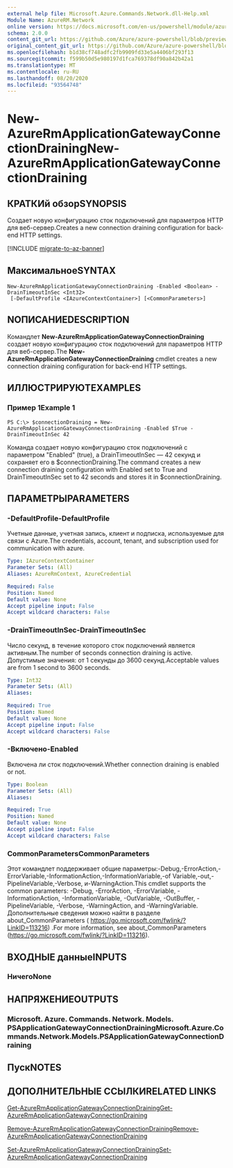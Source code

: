 ```yaml
---
external help file: Microsoft.Azure.Commands.Network.dll-Help.xml
Module Name: AzureRM.Network
online version: https://docs.microsoft.com/en-us/powershell/module/azurerm.network/new-azurermapplicationgatewayconnectiondraining
schema: 2.0.0
content_git_url: https://github.com/Azure/azure-powershell/blob/preview/src/ResourceManager/Network/Commands.Network/help/New-AzureRmApplicationGatewayConnectionDraining.md
original_content_git_url: https://github.com/Azure/azure-powershell/blob/preview/src/ResourceManager/Network/Commands.Network/help/New-AzureRmApplicationGatewayConnectionDraining.md
ms.openlocfilehash: b1d38cf748adfc2fb9909fd33e5a4406bf293f13
ms.sourcegitcommit: f599b50d5e980197d1fca769378df90a842b42a1
ms.translationtype: MT
ms.contentlocale: ru-RU
ms.lasthandoff: 08/20/2020
ms.locfileid: "93564748"
---
```

# <span data-ttu-id="aaadf-101">New-AzureRmApplicationGatewayConnectionDraining</span><span class="sxs-lookup"><span data-stu-id="aaadf-101">New-AzureRmApplicationGatewayConnectionDraining</span></span>

## <span data-ttu-id="aaadf-102">КРАТКИй обзор</span><span class="sxs-lookup"><span data-stu-id="aaadf-102">SYNOPSIS</span></span>
<span data-ttu-id="aaadf-103">Создает новую конфигурацию сток подключений для параметров HTTP для веб-сервер.</span><span class="sxs-lookup"><span data-stu-id="aaadf-103">Creates a new connection draining configuration for back-end HTTP settings.</span></span>

[!INCLUDE [migrate-to-az-banner](../../includes/migrate-to-az-banner.md)]

## <span data-ttu-id="aaadf-104">Максимальное</span><span class="sxs-lookup"><span data-stu-id="aaadf-104">SYNTAX</span></span>

```
New-AzureRmApplicationGatewayConnectionDraining -Enabled <Boolean> -DrainTimeoutInSec <Int32>
 [-DefaultProfile <IAzureContextContainer>] [<CommonParameters>]
```

## <span data-ttu-id="aaadf-105">NОПИСАНИЕ</span><span class="sxs-lookup"><span data-stu-id="aaadf-105">DESCRIPTION</span></span>
<span data-ttu-id="aaadf-106">Командлет **New-AzureRmApplicationGatewayConnectionDraining** создает новую конфигурацию сток подключений для параметров HTTP для веб-сервер.</span><span class="sxs-lookup"><span data-stu-id="aaadf-106">The **New-AzureRmApplicationGatewayConnectionDraining** cmdlet creates a new connection draining configuration for back-end HTTP settings.</span></span>

## <span data-ttu-id="aaadf-107">ИЛЛЮСТРИРУЮТ</span><span class="sxs-lookup"><span data-stu-id="aaadf-107">EXAMPLES</span></span>

### <span data-ttu-id="aaadf-108">Пример 1</span><span class="sxs-lookup"><span data-stu-id="aaadf-108">Example 1</span></span>
```
PS C:\> $connectionDraining = New-AzureRmApplicationGatewayConnectionDraining -Enabled $True -DrainTimeoutInSec 42
```

<span data-ttu-id="aaadf-109">Команда создает новую конфигурацию сток подключений с параметром "Enabled" (true), а DrainTimeoutInSec — 42 секунд и сохраняет его в $connectionDraining.</span><span class="sxs-lookup"><span data-stu-id="aaadf-109">The command creates a new connection draining configuration with Enabled set to True and DrainTimeoutInSec set to 42 seconds and stores it in $connectionDraining.</span></span>

## <span data-ttu-id="aaadf-110">ПАРАМЕТРЫ</span><span class="sxs-lookup"><span data-stu-id="aaadf-110">PARAMETERS</span></span>

### <span data-ttu-id="aaadf-111">-DefaultProfile</span><span class="sxs-lookup"><span data-stu-id="aaadf-111">-DefaultProfile</span></span>
<span data-ttu-id="aaadf-112">Учетные данные, учетная запись, клиент и подписка, используемые для связи с Azure.</span><span class="sxs-lookup"><span data-stu-id="aaadf-112">The credentials, account, tenant, and subscription used for communication with azure.</span></span>

```yaml
Type: IAzureContextContainer
Parameter Sets: (All)
Aliases: AzureRmContext, AzureCredential

Required: False
Position: Named
Default value: None
Accept pipeline input: False
Accept wildcard characters: False
```

### <span data-ttu-id="aaadf-113">-DrainTimeoutInSec</span><span class="sxs-lookup"><span data-stu-id="aaadf-113">-DrainTimeoutInSec</span></span>
<span data-ttu-id="aaadf-114">Число секунд, в течение которого сток подключений является активным.</span><span class="sxs-lookup"><span data-stu-id="aaadf-114">The number of seconds connection draining is active.</span></span>
<span data-ttu-id="aaadf-115">Допустимые значения: от 1 секунды до 3600 секунд.</span><span class="sxs-lookup"><span data-stu-id="aaadf-115">Acceptable values are from 1 second to 3600 seconds.</span></span>

```yaml
Type: Int32
Parameter Sets: (All)
Aliases: 

Required: True
Position: Named
Default value: None
Accept pipeline input: False
Accept wildcard characters: False
```

### <span data-ttu-id="aaadf-116">-Включено</span><span class="sxs-lookup"><span data-stu-id="aaadf-116">-Enabled</span></span>
<span data-ttu-id="aaadf-117">Включена ли сток подключений.</span><span class="sxs-lookup"><span data-stu-id="aaadf-117">Whether connection draining is enabled or not.</span></span>

```yaml
Type: Boolean
Parameter Sets: (All)
Aliases: 

Required: True
Position: Named
Default value: None
Accept pipeline input: False
Accept wildcard characters: False
```

### <span data-ttu-id="aaadf-118">CommonParameters</span><span class="sxs-lookup"><span data-stu-id="aaadf-118">CommonParameters</span></span>
<span data-ttu-id="aaadf-119">Этот командлет поддерживает общие параметры:-Debug,-ErrorAction,-ErrorVariable,-InformationAction,-InformationVariable,-of Variable,-out,-PipelineVariable,-Verbose, и-WarningAction.</span><span class="sxs-lookup"><span data-stu-id="aaadf-119">This cmdlet supports the common parameters: -Debug, -ErrorAction, -ErrorVariable, -InformationAction, -InformationVariable, -OutVariable, -OutBuffer, -PipelineVariable, -Verbose, -WarningAction, and -WarningVariable.</span></span> <span data-ttu-id="aaadf-120">Дополнительные сведения можно найти в разделе about_CommonParameters ( https://go.microsoft.com/fwlink/?LinkID=113216) .</span><span class="sxs-lookup"><span data-stu-id="aaadf-120">For more information, see about_CommonParameters (https://go.microsoft.com/fwlink/?LinkID=113216).</span></span>

## <span data-ttu-id="aaadf-121">ВХОДНЫЕ данные</span><span class="sxs-lookup"><span data-stu-id="aaadf-121">INPUTS</span></span>

### <span data-ttu-id="aaadf-122">Ничего</span><span class="sxs-lookup"><span data-stu-id="aaadf-122">None</span></span>

## <span data-ttu-id="aaadf-123">НАПРЯЖЕНИЕ</span><span class="sxs-lookup"><span data-stu-id="aaadf-123">OUTPUTS</span></span>

### <span data-ttu-id="aaadf-124">Microsoft. Azure. Commands. Network. Models. PSApplicationGatewayConnectionDraining</span><span class="sxs-lookup"><span data-stu-id="aaadf-124">Microsoft.Azure.Commands.Network.Models.PSApplicationGatewayConnectionDraining</span></span>

## <span data-ttu-id="aaadf-125">Пуск</span><span class="sxs-lookup"><span data-stu-id="aaadf-125">NOTES</span></span>

## <span data-ttu-id="aaadf-126">ДОПОЛНИТЕЛЬНЫЕ ССЫЛКИ</span><span class="sxs-lookup"><span data-stu-id="aaadf-126">RELATED LINKS</span></span>

[<span data-ttu-id="aaadf-127">Get-AzureRmApplicationGatewayConnectionDraining</span><span class="sxs-lookup"><span data-stu-id="aaadf-127">Get-AzureRmApplicationGatewayConnectionDraining</span></span>](./Get-AzureRmApplicationGatewayConnectionDraining.md)

[<span data-ttu-id="aaadf-128">Remove-AzureRmApplicationGatewayConnectionDraining</span><span class="sxs-lookup"><span data-stu-id="aaadf-128">Remove-AzureRmApplicationGatewayConnectionDraining</span></span>](./Remove-AzureRmApplicationGatewayConnectionDraining.md)

[<span data-ttu-id="aaadf-129">Set-AzureRmApplicationGatewayConnectionDraining</span><span class="sxs-lookup"><span data-stu-id="aaadf-129">Set-AzureRmApplicationGatewayConnectionDraining</span></span>](./Set-AzureRmApplicationGatewayConnectionDraining.md)

